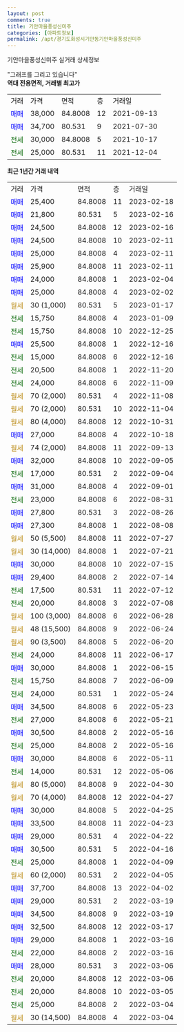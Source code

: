 ```yaml
---
layout: post
comments: true
title: 기안마을풍성신미주
categories: [아파트정보]
permalink: /apt/경기도화성시기안동기안마을풍성신미주
---
```


기안마을풍성신미주 실거래 상세정보

<script type="text/javascript">
  google.charts.load('current', {'packages':['line', 'corechart']});
  google.charts.setOnLoadCallback(drawChart);

  function drawChart() {
    var data = new google.visualization.DataTable();
    data.addColumn('date', '거래일');
    data.addColumn('number', "매매");
    data.addColumn('number', "전세");
    data.addColumn('number', "전매");

    data.addRows([[new Date(Date.parse("2023-02-18")), 25400, null, null], [new Date(Date.parse("2023-02-16")), 21800, null, null], [new Date(Date.parse("2023-02-16")), 24500, null, null], [new Date(Date.parse("2023-02-11")), 24500, null, null], [new Date(Date.parse("2023-02-11")), 25000, null, null], [new Date(Date.parse("2023-02-11")), 25900, null, null], [new Date(Date.parse("2023-02-04")), 24000, null, null], [new Date(Date.parse("2023-02-02")), 25000, null, null], [new Date(Date.parse("2023-01-17")), null, null, null], [new Date(Date.parse("2023-01-09")), null, 15750, null], [new Date(Date.parse("2022-12-25")), null, 15750, null], [new Date(Date.parse("2022-12-16")), 25500, null, null], [new Date(Date.parse("2022-12-16")), null, 15000, null], [new Date(Date.parse("2022-11-20")), null, 20500, null], [new Date(Date.parse("2022-11-09")), null, 24000, null], [new Date(Date.parse("2022-11-08")), null, null, null], [new Date(Date.parse("2022-11-04")), null, null, null], [new Date(Date.parse("2022-10-31")), null, null, null], [new Date(Date.parse("2022-10-18")), 27000, null, null], [new Date(Date.parse("2022-09-13")), null, null, null], [new Date(Date.parse("2022-09-05")), 32000, null, null], [new Date(Date.parse("2022-09-04")), null, 17000, null], [new Date(Date.parse("2022-09-01")), 31000, null, null], [new Date(Date.parse("2022-08-31")), null, 23000, null], [new Date(Date.parse("2022-08-26")), 27800, null, null], [new Date(Date.parse("2022-08-08")), 27300, null, null], [new Date(Date.parse("2022-07-27")), null, null, null], [new Date(Date.parse("2022-07-21")), null, null, null], [new Date(Date.parse("2022-07-15")), 30000, null, null], [new Date(Date.parse("2022-07-14")), 29400, null, null], [new Date(Date.parse("2022-07-12")), null, 17500, null], [new Date(Date.parse("2022-07-08")), null, 20000, null], [new Date(Date.parse("2022-06-28")), null, null, null], [new Date(Date.parse("2022-06-24")), null, null, null], [new Date(Date.parse("2022-06-20")), null, null, null], [new Date(Date.parse("2022-06-17")), null, 24000, null], [new Date(Date.parse("2022-06-15")), 30000, null, null], [new Date(Date.parse("2022-06-09")), null, 15750, null], [new Date(Date.parse("2022-05-24")), null, 24000, null], [new Date(Date.parse("2022-05-23")), 34500, null, null], [new Date(Date.parse("2022-05-21")), null, 27000, null], [new Date(Date.parse("2022-05-16")), 30500, null, null], [new Date(Date.parse("2022-05-16")), null, 25000, null], [new Date(Date.parse("2022-05-11")), 30000, null, null], [new Date(Date.parse("2022-05-06")), null, 14000, null], [new Date(Date.parse("2022-04-30")), null, null, null], [new Date(Date.parse("2022-04-27")), null, null, null], [new Date(Date.parse("2022-04-25")), 30000, null, null], [new Date(Date.parse("2022-04-23")), 33500, null, null], [new Date(Date.parse("2022-04-22")), 29000, null, null], [new Date(Date.parse("2022-04-16")), 30500, null, null], [new Date(Date.parse("2022-04-09")), null, 25000, null], [new Date(Date.parse("2022-04-05")), null, null, null], [new Date(Date.parse("2022-04-02")), 37700, null, null], [new Date(Date.parse("2022-03-19")), 29000, null, null], [new Date(Date.parse("2022-03-19")), 34500, null, null], [new Date(Date.parse("2022-03-17")), 32500, null, null], [new Date(Date.parse("2022-03-16")), 29000, null, null], [new Date(Date.parse("2022-03-16")), null, 22000, null], [new Date(Date.parse("2022-03-06")), 28000, null, null], [new Date(Date.parse("2022-03-06")), null, 20000, null], [new Date(Date.parse("2022-03-05")), null, 20000, null], [new Date(Date.parse("2022-03-04")), null, 25000, null], [new Date(Date.parse("2022-03-04")), null, null, null]]);

    var options = {
      hAxis: {
        format: 'yyyy/MM/dd'
      },    
      lineWidth: 0,
      pointsVisible: true,    
      title: '최근 1년간 유형별 실거래가 분포',
      legend: { position: 'bottom' }
    };

    var formatter = new google.visualization.NumberFormat({pattern:'###,###'} );
    formatter.format(data, 1);
    formatter.format(data, 2);
    
    setTimeout(function() {
        var chart = new google.visualization.LineChart(document.getElementById('columnchart_material'));
        chart.draw(data, (options));
        document.getElementById('loading').style.display = 'none';
    }, 200);
  }
</script>


<div id="loading" style="z-index:20; display: block; margin-left: 0px">"그래프를 그리고 있습니다"</div>
<div id="columnchart_material" style="width: 95%; margin-left: 0px; display: block"></div>
<!-- contents start -->
<b>역대 전용면적, 거래별 최고가</b>
<table class="sortable">
    <tr>
      <td>거래</td>
      <td>가격</td>
      <td>면적</td>
      <td>층</td>
      <td>거래일</td>
    </tr>
        <tr>
          <td><a style="color: blue">매매</a></td>
          <td>38,000</td>
          <td>84.8008</td>
          <td>12</td>
          <td>2021-09-13</td>
        </tr>            <tr>
          <td><a style="color: blue">매매</a></td>
          <td>34,700</td>
          <td>80.531</td>
          <td>9</td>
          <td>2021-07-30</td>
        </tr>        
        <tr>
              <td><a style="color: darkgreen">전세</a></td>
              <td>30,000</td>
              <td>84.8008</td>
              <td>5</td>
              <td>2021-10-17</td>
            </tr>            <tr>
              <td><a style="color: darkgreen">전세</a></td>
              <td>25,000</td>
              <td>80.531</td>
              <td>11</td>
              <td>2021-12-04</td>
            </tr>        
    
</table>

<b>최근 1년간 거래 내역</b>

<table class="sortable">
    <tr>
      <td>거래</td>
      <td>가격</td>
      <td>면적</td>
      <td>층</td>
      <td>거래일</td>
    </tr>
    <tr>
      <td><a style="color: blue">매매</a></td>
      <td>25,400</td>
      <td>84.8008</td>
      <td>11</td>
      <td>2023-02-18</td>
    </tr>          <tr>
      <td><a style="color: blue">매매</a></td>
      <td>21,800</td>
      <td>80.531</td>
      <td>5</td>
      <td>2023-02-16</td>
    </tr>          <tr>
      <td><a style="color: blue">매매</a></td>
      <td>24,500</td>
      <td>84.8008</td>
      <td>12</td>
      <td>2023-02-16</td>
    </tr>          <tr>
      <td><a style="color: blue">매매</a></td>
      <td>24,500</td>
      <td>84.8008</td>
      <td>10</td>
      <td>2023-02-11</td>
    </tr>          <tr>
      <td><a style="color: blue">매매</a></td>
      <td>25,000</td>
      <td>84.8008</td>
      <td>4</td>
      <td>2023-02-11</td>
    </tr>          <tr>
      <td><a style="color: blue">매매</a></td>
      <td>25,900</td>
      <td>84.8008</td>
      <td>11</td>
      <td>2023-02-11</td>
    </tr>          <tr>
      <td><a style="color: blue">매매</a></td>
      <td>24,000</td>
      <td>84.8008</td>
      <td>1</td>
      <td>2023-02-04</td>
    </tr>          <tr>
      <td><a style="color: blue">매매</a></td>
      <td>25,000</td>
      <td>84.8008</td>
      <td>4</td>
      <td>2023-02-02</td>
    </tr>          <tr>
      <td><a style="color: darkgoldenrod">월세</a></td>
      <td>30 (1,000)</td>
      <td>80.531</td>
      <td>5</td>
      <td>2023-01-17</td>
    </tr>          <tr>
      <td><a style="color: darkgreen">전세</a></td>
      <td>15,750</td>
      <td>84.8008</td>
      <td>4</td>
      <td>2023-01-09</td>
    </tr>          <tr>
      <td><a style="color: darkgreen">전세</a></td>
      <td>15,750</td>
      <td>84.8008</td>
      <td>10</td>
      <td>2022-12-25</td>
    </tr>          <tr>
      <td><a style="color: blue">매매</a></td>
      <td>25,500</td>
      <td>84.8008</td>
      <td>1</td>
      <td>2022-12-16</td>
    </tr>          <tr>
      <td><a style="color: darkgreen">전세</a></td>
      <td>15,000</td>
      <td>84.8008</td>
      <td>6</td>
      <td>2022-12-16</td>
    </tr>          <tr>
      <td><a style="color: darkgreen">전세</a></td>
      <td>20,500</td>
      <td>84.8008</td>
      <td>1</td>
      <td>2022-11-20</td>
    </tr>          <tr>
      <td><a style="color: darkgreen">전세</a></td>
      <td>24,000</td>
      <td>84.8008</td>
      <td>6</td>
      <td>2022-11-09</td>
    </tr>          <tr>
      <td><a style="color: darkgoldenrod">월세</a></td>
      <td>70 (2,000)</td>
      <td>80.531</td>
      <td>4</td>
      <td>2022-11-08</td>
    </tr>          <tr>
      <td><a style="color: darkgoldenrod">월세</a></td>
      <td>70 (2,000)</td>
      <td>80.531</td>
      <td>10</td>
      <td>2022-11-04</td>
    </tr>          <tr>
      <td><a style="color: darkgoldenrod">월세</a></td>
      <td>80 (4,000)</td>
      <td>84.8008</td>
      <td>12</td>
      <td>2022-10-31</td>
    </tr>          <tr>
      <td><a style="color: blue">매매</a></td>
      <td>27,000</td>
      <td>84.8008</td>
      <td>4</td>
      <td>2022-10-18</td>
    </tr>          <tr>
      <td><a style="color: darkgoldenrod">월세</a></td>
      <td>74 (2,000)</td>
      <td>84.8008</td>
      <td>11</td>
      <td>2022-09-13</td>
    </tr>          <tr>
      <td><a style="color: blue">매매</a></td>
      <td>32,000</td>
      <td>84.8008</td>
      <td>10</td>
      <td>2022-09-05</td>
    </tr>          <tr>
      <td><a style="color: darkgreen">전세</a></td>
      <td>17,000</td>
      <td>80.531</td>
      <td>2</td>
      <td>2022-09-04</td>
    </tr>          <tr>
      <td><a style="color: blue">매매</a></td>
      <td>31,000</td>
      <td>84.8008</td>
      <td>4</td>
      <td>2022-09-01</td>
    </tr>          <tr>
      <td><a style="color: darkgreen">전세</a></td>
      <td>23,000</td>
      <td>84.8008</td>
      <td>6</td>
      <td>2022-08-31</td>
    </tr>          <tr>
      <td><a style="color: blue">매매</a></td>
      <td>27,800</td>
      <td>80.531</td>
      <td>3</td>
      <td>2022-08-26</td>
    </tr>          <tr>
      <td><a style="color: blue">매매</a></td>
      <td>27,300</td>
      <td>84.8008</td>
      <td>1</td>
      <td>2022-08-08</td>
    </tr>          <tr>
      <td><a style="color: darkgoldenrod">월세</a></td>
      <td>50 (5,500)</td>
      <td>84.8008</td>
      <td>11</td>
      <td>2022-07-27</td>
    </tr>          <tr>
      <td><a style="color: darkgoldenrod">월세</a></td>
      <td>30 (14,000)</td>
      <td>84.8008</td>
      <td>1</td>
      <td>2022-07-21</td>
    </tr>          <tr>
      <td><a style="color: blue">매매</a></td>
      <td>30,000</td>
      <td>84.8008</td>
      <td>10</td>
      <td>2022-07-15</td>
    </tr>          <tr>
      <td><a style="color: blue">매매</a></td>
      <td>29,400</td>
      <td>84.8008</td>
      <td>2</td>
      <td>2022-07-14</td>
    </tr>          <tr>
      <td><a style="color: darkgreen">전세</a></td>
      <td>17,500</td>
      <td>80.531</td>
      <td>11</td>
      <td>2022-07-12</td>
    </tr>          <tr>
      <td><a style="color: darkgreen">전세</a></td>
      <td>20,000</td>
      <td>84.8008</td>
      <td>3</td>
      <td>2022-07-08</td>
    </tr>          <tr>
      <td><a style="color: darkgoldenrod">월세</a></td>
      <td>100 (3,000)</td>
      <td>84.8008</td>
      <td>6</td>
      <td>2022-06-28</td>
    </tr>          <tr>
      <td><a style="color: darkgoldenrod">월세</a></td>
      <td>48 (15,500)</td>
      <td>84.8008</td>
      <td>9</td>
      <td>2022-06-24</td>
    </tr>          <tr>
      <td><a style="color: darkgoldenrod">월세</a></td>
      <td>90 (3,500)</td>
      <td>84.8008</td>
      <td>5</td>
      <td>2022-06-20</td>
    </tr>          <tr>
      <td><a style="color: darkgreen">전세</a></td>
      <td>24,000</td>
      <td>84.8008</td>
      <td>11</td>
      <td>2022-06-17</td>
    </tr>          <tr>
      <td><a style="color: blue">매매</a></td>
      <td>30,000</td>
      <td>84.8008</td>
      <td>1</td>
      <td>2022-06-15</td>
    </tr>          <tr>
      <td><a style="color: darkgreen">전세</a></td>
      <td>15,750</td>
      <td>84.8008</td>
      <td>7</td>
      <td>2022-06-09</td>
    </tr>          <tr>
      <td><a style="color: darkgreen">전세</a></td>
      <td>24,000</td>
      <td>80.531</td>
      <td>1</td>
      <td>2022-05-24</td>
    </tr>          <tr>
      <td><a style="color: blue">매매</a></td>
      <td>34,500</td>
      <td>84.8008</td>
      <td>6</td>
      <td>2022-05-23</td>
    </tr>          <tr>
      <td><a style="color: darkgreen">전세</a></td>
      <td>27,000</td>
      <td>84.8008</td>
      <td>6</td>
      <td>2022-05-21</td>
    </tr>          <tr>
      <td><a style="color: blue">매매</a></td>
      <td>30,500</td>
      <td>84.8008</td>
      <td>2</td>
      <td>2022-05-16</td>
    </tr>          <tr>
      <td><a style="color: darkgreen">전세</a></td>
      <td>25,000</td>
      <td>84.8008</td>
      <td>2</td>
      <td>2022-05-16</td>
    </tr>          <tr>
      <td><a style="color: blue">매매</a></td>
      <td>30,000</td>
      <td>84.8008</td>
      <td>6</td>
      <td>2022-05-11</td>
    </tr>          <tr>
      <td><a style="color: darkgreen">전세</a></td>
      <td>14,000</td>
      <td>80.531</td>
      <td>12</td>
      <td>2022-05-06</td>
    </tr>          <tr>
      <td><a style="color: darkgoldenrod">월세</a></td>
      <td>80 (5,000)</td>
      <td>84.8008</td>
      <td>9</td>
      <td>2022-04-30</td>
    </tr>          <tr>
      <td><a style="color: darkgoldenrod">월세</a></td>
      <td>70 (4,000)</td>
      <td>84.8008</td>
      <td>12</td>
      <td>2022-04-27</td>
    </tr>          <tr>
      <td><a style="color: blue">매매</a></td>
      <td>30,000</td>
      <td>84.8008</td>
      <td>5</td>
      <td>2022-04-25</td>
    </tr>          <tr>
      <td><a style="color: blue">매매</a></td>
      <td>33,500</td>
      <td>84.8008</td>
      <td>11</td>
      <td>2022-04-23</td>
    </tr>          <tr>
      <td><a style="color: blue">매매</a></td>
      <td>29,000</td>
      <td>80.531</td>
      <td>4</td>
      <td>2022-04-22</td>
    </tr>          <tr>
      <td><a style="color: blue">매매</a></td>
      <td>30,500</td>
      <td>80.531</td>
      <td>5</td>
      <td>2022-04-16</td>
    </tr>          <tr>
      <td><a style="color: darkgreen">전세</a></td>
      <td>25,000</td>
      <td>84.8008</td>
      <td>1</td>
      <td>2022-04-09</td>
    </tr>          <tr>
      <td><a style="color: darkgoldenrod">월세</a></td>
      <td>60 (2,000)</td>
      <td>80.531</td>
      <td>2</td>
      <td>2022-04-05</td>
    </tr>          <tr>
      <td><a style="color: blue">매매</a></td>
      <td>37,700</td>
      <td>84.8008</td>
      <td>13</td>
      <td>2022-04-02</td>
    </tr>          <tr>
      <td><a style="color: blue">매매</a></td>
      <td>29,000</td>
      <td>80.531</td>
      <td>2</td>
      <td>2022-03-19</td>
    </tr>          <tr>
      <td><a style="color: blue">매매</a></td>
      <td>34,500</td>
      <td>84.8008</td>
      <td>9</td>
      <td>2022-03-19</td>
    </tr>          <tr>
      <td><a style="color: blue">매매</a></td>
      <td>32,500</td>
      <td>84.8008</td>
      <td>12</td>
      <td>2022-03-17</td>
    </tr>          <tr>
      <td><a style="color: blue">매매</a></td>
      <td>29,000</td>
      <td>84.8008</td>
      <td>1</td>
      <td>2022-03-16</td>
    </tr>          <tr>
      <td><a style="color: darkgreen">전세</a></td>
      <td>22,000</td>
      <td>84.8008</td>
      <td>2</td>
      <td>2022-03-16</td>
    </tr>          <tr>
      <td><a style="color: blue">매매</a></td>
      <td>28,000</td>
      <td>80.531</td>
      <td>3</td>
      <td>2022-03-06</td>
    </tr>          <tr>
      <td><a style="color: darkgreen">전세</a></td>
      <td>20,000</td>
      <td>84.8008</td>
      <td>12</td>
      <td>2022-03-06</td>
    </tr>          <tr>
      <td><a style="color: darkgreen">전세</a></td>
      <td>20,000</td>
      <td>84.8008</td>
      <td>10</td>
      <td>2022-03-05</td>
    </tr>          <tr>
      <td><a style="color: darkgreen">전세</a></td>
      <td>25,000</td>
      <td>84.8008</td>
      <td>2</td>
      <td>2022-03-04</td>
    </tr>          <tr>
      <td><a style="color: darkgoldenrod">월세</a></td>
      <td>30 (14,500)</td>
      <td>84.8008</td>
      <td>4</td>
      <td>2022-03-04</td>
    </tr>      </table>
<!-- contents end -->    

